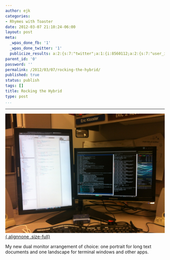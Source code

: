 ```yaml
---
author: ejk
categories:
- Rhymes with Toaster
date: 2012-03-07 21:10:24-06:00
layout: post
meta:
  _wpas_done_fb: '1'
  _wpas_done_twitter: '1'
  publicize_results: a:2:{s:7:"twitter";a:1:{i:8560112;a:2:{s:7:"user_id";s:3:"ejk";s:7:"post_id";s:18:"177576979493695488";}}s:2:"fb";a:1:{i:722852376;a:2:{s:7:"user_id";s:9:"722852376";s:7:"post_id";s:17:"10150582676317377";}}}
parent_id: '0'
password: ''
permalink: /2012/03/07/rocking-the-hybrid/
published: true
status: publish
tags: []
title: Rocking the Hybrid
type: post
...
```

---

[![20120307-210852.jpg](/assets/2012/03/20120307-210852.jpg){.alignnone .size-full}](http://rhymeswithtoaster.files.wordpress.com/2012/03/20120307-210852.jpg)

My new dual monitor arrangement of choice: one portrait for long text documents and one landscape for terminal windows and other apps.
